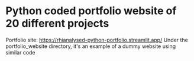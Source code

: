 # Python coded portfolio website of 20 different projects
Portfolio site: https://rhianalysed-python-portfolio.streamlit.app/
Under the portfolio_website directory, it's an example of a dummy website using similar code
